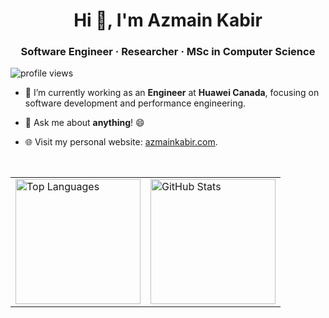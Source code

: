 <h1 align="center">Hi 👋, I'm Azmain Kabir</h1>
<h3 align="center">Software Engineer · Researcher · MSc in Computer Science</h3>

<p align="left"> <img src="https://komarev.com/ghpvc/?username=azmainkabir&label=Profile%20views&color=0e75b6&style=flat" alt="profile views" /> </p>

- 🔭 I’m currently working as an **Engineer** at **Huawei Canada**, focusing on software development and performance engineering.

- 💬 Ask me about **anything**! 😄

- 🌐 Visit my personal website: [azmainkabir.com](https://azmainkabir.com).

<br>

<table>
  <tr>
    <td>
      <img 
        src="https://github-readme-stats.vercel.app/api/top-langs?username=azmainkabir&show_icons=true&locale=en&layout=compact&theme=radical" 
        alt="Top Languages" 
        height="200"
      />
    </td>
    <td>
      <img 
        src="https://github-readme-stats.vercel.app/api?username=azmainkabir&show_icons=true&locale=en&theme=radical" 
        alt="GitHub Stats" 
        height="200"
      />
    </td>
  </tr>
</table>